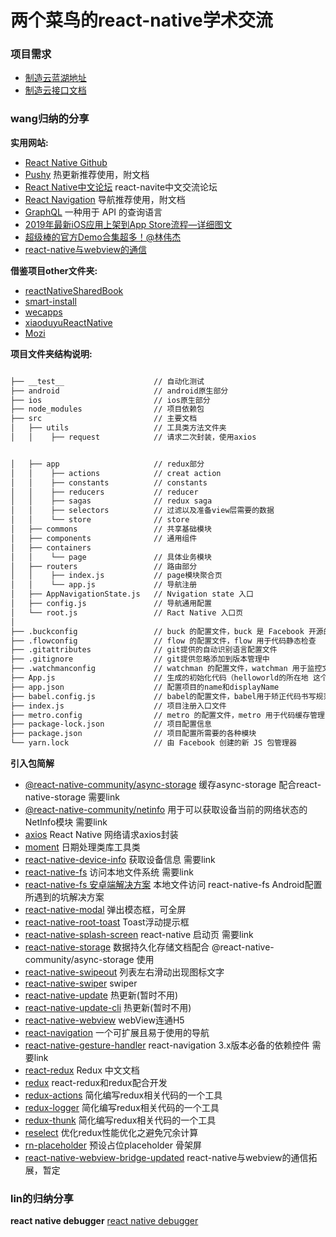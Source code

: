 # 两个菜鸟的react-native学术交流

### 项目需求
- [制造云蓝湖地址](https://lanhuapp.com/web/#/item/project/board?pid=a37754d9-c79e-4a61-9b3d-13393db2b6ed)  
- [制造云接口文档](http://doc.lsboot.cn/web/#/22?page_id=759)  

### wang归纳的分享

**实用网站:**
- [React Native Github](https://github.com/facebook/react-native)  
- [Pushy](http://update.reactnative.cn/home)  热更新推荐使用，附文档 
- [React Native中文论坛](https://bbs.reactnative.cn/)  react-navite中文交流论坛 
- [React Navigation](https://reactnavigation.org/zh-Hans/)  导航推荐使用，附文档
- [GraphQL](https://graphql.cn/)  一种用于 API 的查询语言
- [2019年最新iOS应用上架到App Store流程—详细图文](https://bbs.reactnative.cn/topic/3600/2019%E5%B9%B4%E6%9C%80%E6%96%B0ios%E5%BA%94%E7%94%A8%E4%B8%8A%E6%9E%B6%E5%88%B0app-store%E6%B5%81%E7%A8%8B-%E8%AF%A6%E7%BB%86%E5%9B%BE%E6%96%87)
- [超级棒的官方Demo合集超多！@林伟杰](https://github.com/cllemon/reactNativeDemo)
- [react-native与webview的通信](https://www.jianshu.com/p/09f1d99b9de9)



**借鉴项目other文件夹:**
- [reactNativeSharedBook](https://github.com/cllemon/ReactNativeSharedBook)
- [smart-install](https://github.com/yangaijun/smart-install)
- [wecapps](https://github.com/edgardong/wecapps)
- [xiaoduyuReactNative](https://github.com/54sword/xiaoduyuReactNative)
- [Mozi](https://github.com/duheng/Mozi)


**项目文件夹结构说明:**
```html 

├── __test__                    // 自动化测试
├── android                     // android原生部分
├── ios                         // ios原生部分
├── node_modules                // 项目依赖包
├── src                         // 主要文档
│   ├── utils                   // 工具类方法文件夹
│   │    ├── request            // 请求二次封装，使用axios


│   ├── app                     // redux部分
│   │    ├── actions            // creat action
│   │    ├── constants          // constants
│   │    ├── reducers           // reducer
│   │    ├── sagas              // redux saga
│   │    ├── selectors          // 过滤以及准备view层需要的数据
│   │    └── store              // store
│   ├── commons                 // 共享基础模块
│   ├── components              // 通用组件
│   ├── containers
│   │    └── page               // 具体业务模块
│   ├── routers                 // 路由部分
│   │    ├── index.js           // page模块聚合页
│   │    └── app.js             // 导航注册
│   ├── AppNavigationState.js   // Nvigation state 入口
│   ├── config.js               // 导航通用配置
│   └── root.js                 // Ract Native 入口页
│
├── .buckconfig                 // buck 的配置文件，buck 是 Facebook 开源的高效编译系统，对 Android iOS 同时适用，通过复用未修改的代码单元、增量编译等提高编译效率
├── .flowconfig                 // flow 的配置文件，flow 用于代码静态检查
├── .gitattributes              // git提供的自动识别语言配置文件
├── .gitignore                  // git提供忽略添加到版本管理中
├── .watchmanconfig             // watchman 的配置文件，watchman 用于监控文件变化
├── App.js                      // 生成的初始化代码（helloworld的所在地 这个没什么用）
├── app.json                    // 配置项目的name和displayName
├── babel.config.js             // babel的配置文件，babel用于矫正代码书写规范
├── index.js                    // 项目注册入口文件
├── metro.config                // metro 的配置文件，metro 用于代码缓存管理
├── package-lock.json           // 项目配置信息
├── package.json                // 项目配置所需要的各种模块
└── yarn.lock                   // 由 Facebook 创建的新 JS 包管理器

```

**引入包简解**
- [@react-native-community/async-storage](https://blog.csdn.net/Cui_xing_tian/article/details/89925216) 缓存async-storage 配合react-native-storage    需要link
- [@react-native-community/netinfo](https://www.twle.cn/c/yufei/reactnativedoc/reactnative-doc-netinfo.html) 用于可以获取设备当前的网络状态的NetInfo模块   需要link
- [axios](https://www.jianshu.com/p/8951810b2e88) React Native 网络请求axios封装
- [moment](http://momentjs.cn/) 日期处理类库工具类
- [react-native-device-info](https://blog.csdn.net/weixin_44187730/article/details/88824795) 获取设备信息    需要link
- [react-native-fs](https://blog.csdn.net/weixin_44187730/article/details/87729100) 访问本地文件系统  需要link
- [react-native-fs 安卓端解决方案](https://www.jianshu.com/p/63fe5591f400) 本地文件访问 react-native-fs Android配置所遇到的坑解决方案 
- [react-native-modal](https://www.jianshu.com/p/4145f1000804) 弹出模态框，可全屏
- [react-native-root-toast](https://blog.csdn.net/weixin_34129696/article/details/87350031) Toast浮动提示框 
- [react-native-splash-screen](https://www.jianshu.com/p/4540ac17dfd4) react-native 启动页  需要link
- [react-native-storage](https://www.jianshu.com/p/43c43d8c38a0) 数据持久化存储文档配合 @react-native-community/async-storage 使用
- [react-native-swipeout](https://www.jianshu.com/p/45cf0bf297d6) 列表左右滑动出现图标文字
- [react-native-swiper](https://www.jianshu.com/p/8905d988d1db) swiper
- [react-native-update](https://github.com/reactnativecn/react-native-pushy/blob/master/docs/guide.md) 热更新(暂时不用)
- [react-native-update-cli](https://github.com/reactnativecn/react-native-pushy/blob/master/docs/guide.md) 热更新(暂时不用)
- [react-native-webview](https://www.jianshu.com/p/88932df10645) webView连通H5
- [react-navigation](https://reactnavigation.org/docs/zh-Hans/getting-started.html)  一个可扩展且易于使用的导航   
- [react-native-gesture-handler](https://www.cnblogs.com/nangezi/p/10625504.html) react-navigation 3.x版本必备的依赖控件  需要link
- [react-redux](https://cn.redux.js.org/) Redux 中文文档
- [redux](https://blog.csdn.net/thinkingw770s/article/details/82696532) react-redux和redux配合开发
- [redux-actions](https://www.jianshu.com/p/d2615a7d725e) 简化编写redux相关代码的一个工具
- [redux-logger](https://www.cnblogs.com/fanlinqiang/p/8001292.html) 简化编写redux相关代码的一个工具
- [redux-thunk](https://www.cnblogs.com/fanlinqiang/p/8001292.html) 简化编写redux相关代码的一个工具
- [reselect](https://blog.csdn.net/weixin_36094484/article/details/80368604) 优化redux性能优化之避免冗余计算
- [rn-placeholder](https://www.jianshu.com/p/984ef99641f5) 预设占位placeholder 骨架屏 
- [react-native-webview-bridge-updated](https://www.cnblogs.com/fengyunyue/p/6958596.html) react-native与webview的通信拓展，暂定


### lin的归纳分享

**react native debugger**
[react native debugger](https://github.com/jhen0409/react-native-debugger/blob/master/docs/getting-started.md)

